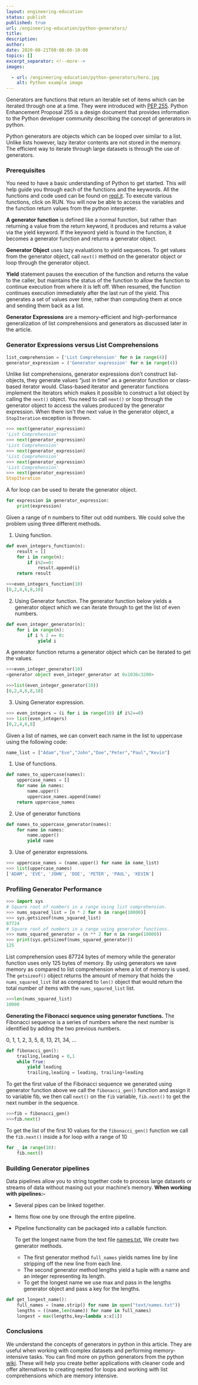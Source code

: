 ```yaml
---
layout: engineering-education
status: publish
published: true
url: /engineering-education/python-generators/
title: 
description:
author:
date: 2020-08-21T00:00:00-10:00
topics: []
excerpt_separator: <!--more-->
images:

  - url: /engineering-education/python-generators/hero.jpg
    alt: Python example image
---
```

Generators are functions that return an iterable set of items which can be iterated through one at a time. They were introduced with [PEP 255](https://www.python.org/dev/peps/pep-0255/). Python Enhancement Proposal 255 is a design document that provides information to the Python developer community describing the concept of generators in python.
<!--more-->
Python generators are objects which can be looped over similar to a list. Unlike lists however, lazy iterator contents are not stored in the memory. The efficient way to iterate through large datasets is through the use of generators.

### Prerequisites
You need to have a basic understanding of Python to get started. This will help guide you through each of the functions and the keywords. All the functions and code used can be found on [repl.it](https://repl.it/@paulodhiambo962/PythonGenerators/). To execute various functions, click on RUN. You will now be able to access the variables and the function return values from the python interpreter.

**A generator function** is defined like a normal function, but rather than returning a value from the return keyword, it produces and returns a value via the yield keyword. If the keyword yield is found in the function, it becomes a generator function and returns a  generator object.

**Generator Object** uses lazy evaluations to yield sequences. To get values from the generator object, call `next()`  method on the generator object or loop through the generator object.

**Yield** statement pauses the execution of the function and returns the value to the caller, but maintains the status of the function to allow the function to continue execution from where it is left off. When resumed, the function continues execution immediately after the last run of the yield. This generates a set of values over time, rather than computing them at once and sending them back as a list.

**Generator Expressions** are a memory-efficient and high-performance generalization of list comprehensions and generators as discussed later in the article.

### Generator Expressions versus List Comprehensions
```python
list_comprehension = ['List Comprehension' for n in range(4)]
generator_expression = ('Generator expression' for n in range(4))
```
Unlike list comprehensions, generator expressions don’t construct list-objects, they generate values “just in time” as a generator function or class-based iterator would. Class-based iterator and generator functions implement the iterators which makes it possible to construct a list object by calling the `next()` object. You need to call `next()`  or loop through the generator object to access the values produced by the generator expression. When there isn't the next value in the generator object, a `StopIteration` exception is thrown.

```python
>>> next(generator_expression)
'List Comprehension'
>>> next(generator_expression)
'List Comprehension'
>>> next(generator_expression)
'List Comprehension'
>>> next(generator_expression)
'List Comprehension'
>>> next(generator_expression)
StopIteration
```
A for loop can be used to iterate the generator object.

```python
for expression in generator_expression:
    print(expression)
```

Given a range of n numbers to filter out odd numbers. We could solve the problem using three different methods.

1. Using function.

```python
def even_integers_function(n):
    result = []
    for i in range(n):
        if i%2==0:
            result.append(i)
    return result
```

```python
>>>even_integers_function(10)
[0,2,4,6,8,10]
```
2. Using Generator function.
   The generator function below yields a generator object which we can iterate through to get the list of even numbers.

```python
def even_integer_generator(n):
    for i in range(n):
        if i % 2 == 0:
            yield i
```
A generator function returns a generator object which can be iterated to get the values.
```python
>>>even_integer_generator(10)
<generator object even_integer_generator at 0x1036c3200>
```
```python
>>>list(even_integer_generator(10))
[0,2,4,6,8,10]
```
3. Using Generator expression.
```python
>>> even_integers = (i for i in range(10) if i%2==0)
>>> list(even_integers)
[0,2,4,6,8]
```
Given a list of names, we can convert each name in the list to uppercase using the following code:
```python
name_list = ["Adam","Eve","John","Doe","Peter","Paul","Kevin"]
```
1. Use of functions.
```python
def names_to_uppercase(names):
    uppercase_names = []
    for name in names:
        name.upper()
        uppercase_names.append(name)
    return uppercase_names
```
2. Use of generator functions
```python
def names_to_uppercase_generator(names):
    for name in names:
        name.upper()
        yield name
```
3. Use of generator expressions.
```python
>>> uppercase_names = (name.upper() for name in name_list)
>>> list(uppercase_names)
['ADAM', 'EVE', 'JOHN', 'DOE', 'PETER', 'PAUL', 'KEVIN']
```
### Profiling Generator Performance
```python
>>> import sys
# Square root of numbers in a range using list comprehension.
>>> nums_squared_list = [n * 2 for n in range(10000)]
>>> sys.getsizeof(nums_squared_list)
87724
# Square root of numbers in a range using generator functions.
>>> nums_squared_generator = (n ** 2 for n in range(10000))
>>> print(sys.getsizeof(nums_squared_generator))
125
```
List comprehension uses 87724 bytes of memory while the generator function uses only 125 bytes of memory. By using generators we save memory as compared to list comprehension where a lot of memory is used. The `getsizeof()` object returns the amount of memory that holds the `nums_squared_list` list as compared to `len()` object that would return the total number of items with the `nums_sqaured_list` list.

```python
>>>len(nums_squared_list)
10000
```
**Generating the Fibonacci sequence using generator functions.**
The Fibonacci sequence is a series of numbers where the next number is identified by adding the two previous numbers.

0, 1, 1, 2, 3, 5, 8, 13, 21, 34, ...

```python
def fibonacci_gen():
    trailing,leading = 0,1
    while True:
        yield leading
        trailing,leading = leading, trailing+leading
```
To get the first value of the Fibonacci sequence we generated using generator function above we call the `fibonacci_gen()` function and assign it to variable fib, we then call `next()` on the `fib` variable, `fib.next()` to get the next number in the sequence.
```python
>>>fib = fibonacci_gen()
>>>fib.next()
```
To get the list of the first 10 values for the `fibonacci_gen()` function we call the `fib.next()` inside a for loop with a range of 10
```python
for _ in range(10):
    fib.next()
```
### Building Generator pipelines
Data pipelines allow you to string together code to process large datasets or streams of data without maxing out your machine’s memory.
**When working with pipelines:-**
- Several pipes can be linked together.
- Items flow one by one through the entire pipeline.
- Pipeline functionality can be packaged into a callable function.

  To get the longest name from the text file [names.txt](https://repl.it/@paulodhiambo962/PythonGenerators#text/names.txt), We create two generator methods.

  - The first generator method `full_names` yields names line by line stripping off the new line from each line.
  - The second generator method lengths yield a tuple with a name and an integer representing its length.
  - To get the longest name we use max and pass in the lengths generator object and pass a key for the lengths.
```python
def get_longest_name():
	full_names = (name.strip() for name in open("text/names.txt"))
	lengths = ((name,len(name)) for name in full_names)
	longest = max(lengths,key=lambda x:x[1])
```
### Conclusions
We understand the concepts of generators in python in this article.  They are useful when working with complex datasets and performing memory-intensive tasks. You can find more on python generators from the python [wiki](https://wiki.python.org/moin/Generators/). These will help you create better applications with cleaner code and offer alternatives to creating nested for loops and working with list comprehensions which are memory intensive.
